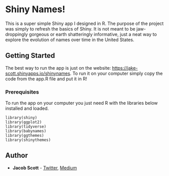 # Shiny Names!
This is a super simple Shiny app I designed in R. The purpose of the project was simply to refresh the basics of Shiny. It is not meant to be jaw-droppingly gorgeous or earth shatteringly informative, just a neat way to explore the evolution of names over time in the United States.

## Getting Started
The best way to run the app is just on the website: https://jake-scott.shinyapps.io/shinynames. To run it on your computer simply copy the code from the app.R file and put it in R!

### Prerequisites
To run the app on your computer you just need R with the libraries below installed and loaded. 
```
library(shiny)
library(ggplot2)
library(tidyverse)
library(babynames)
library(ggthemes)
library(shinythemes)
```

## Author
* **Jacob Scott** - [Twitter](https://twitter.com/jakepscott2020), [Medium](https://medium.com/@jakepscott16) 
